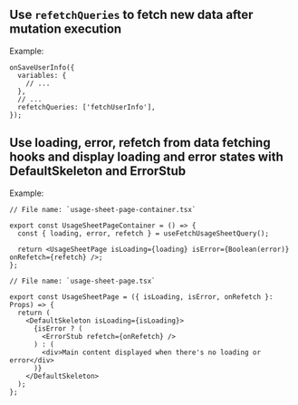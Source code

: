 ## Use `refetchQueries` to fetch new data after mutation execution

Example:

```tsx
onSaveUserInfo({
  variables: {
    // ...
  },
  // ...
  refetchQueries: ['fetchUserInfo'],
});
```

## Use loading, error, refetch from data fetching hooks and display loading and error states with DefaultSkeleton and ErrorStub

Example:

```tsx
// File name: `usage-sheet-page-container.tsx`

export const UsageSheetPageContainer = () => {
  const { loading, error, refetch } = useFetchUsageSheetQuery();

  return <UsageSheetPage isLoading={loading} isError={Boolean(error)} onRefetch={refetch} />;
};
```

```tsx
// File name: `usage-sheet-page.tsx`

export const UsageSheetPage = ({ isLoading, isError, onRefetch }: Props) => {
  return (
    <DefaultSkeleton isLoading={isLoading}>
      {isError ? (
        <ErrorStub refetch={onRefetch} />
      ) : (
        <div>Main content displayed when there's no loading or error</div>
      )}
    </DefaultSkeleton>
  );
};
```
